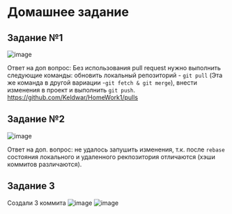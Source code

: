# Домашнее задание

## Задание №1
![image](https://user-images.githubusercontent.com/102313283/226348117-5a77efa2-eadd-4d70-8ef4-5bb0e86a5f12.png)

Ответ на доп вопрос: Без использования pull request нужно выполнить следующие команды: обновить локальный репозиторий - `git pull` (Эта же команда в другой вариации -`git fetch & git merge`), внести изменения в проект и выполнить `git push`.
https://github.com/Keldwar/HomeWork1/pulls

## Задание №2
![image](https://user-images.githubusercontent.com/102313283/226351206-9f404488-7977-467b-8b68-7bc7da15a63d.png)

 Ответ на доп. вопрос: не удалось запушить изменения, т.к. после `rebase` состояния локального и удаленного рекпозитория отличаются (хэши коммитов различаются).
 
 ## Задание 3
 Создали 3 коммита
 ![image](https://user-images.githubusercontent.com/102313283/226356760-01020163-984c-4d2a-8fac-b3735be73195.png)
 ![image](https://user-images.githubusercontent.com/102313283/226356985-51d9c07b-1250-4077-a366-6a990b553345.png)
